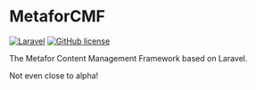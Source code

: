 # MetaforCMF

[![Laravel](https://img.shields.io/badge/laravel-5.5-orange.svg)](https://laravel.com/)
[![GitHub license](https://img.shields.io/badge/license-MIT-blue.svg)](https://raw.githubusercontent.com/chriskonnertz/translation-factory/master/LICENSE)

The Metafor Content Management Framework based on Laravel.

Not even close to alpha!
